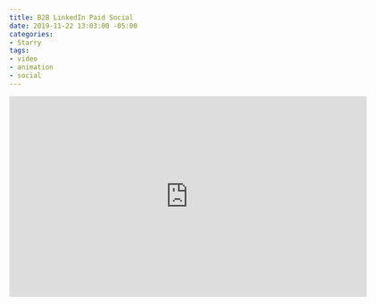 ```yaml
---
title: B2B LinkedIn Paid Social
date: 2019-11-22 13:03:00 -05:00
categories:
- Starry
tags:
- video
- animation
- social
---
```


<div class="video-widescreen"><iframe src="https://player.vimeo.com/video/421626558" width="640" height="360" frameborder="0" allow="autoplay; fullscreen" allowfullscreen></iframe></div>


